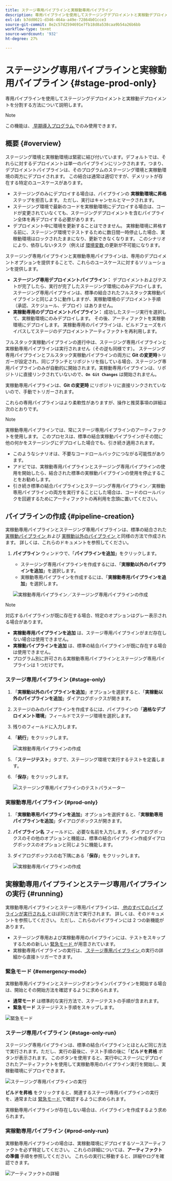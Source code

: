 ```yaml
---
title: ステージ専用パイプラインと実稼動専用パイプライン
description: 専用パイプラインを使用してステージングデプロイメントと実稼動デプロイメントを分割する方法について説明します。
exl-id: b7dd0021-d346-464a-a49e-72864b01cce3
source-git-commit: 8e2c57d2594691e7fb18d8a538caa9b54a26b6bb
workflow-type: tm+mt
source-wordcount: '932'
ht-degree: 27%

---
```


# ステージング専用パイプラインと実稼動用パイプライン {#stage-prod-only}

専用パイプラインを使用してステージングデプロイメントと実稼動デプロイメントを分割する方法について説明します。

>[!NOTE]
>
>この機能は、[ 早期導入プログラム ](/help/release-notes/current.md#early-adoption) でのみ使用できます。

## 概要 {#overview}

ステージング環境と実稼動環境は緊密に結び付いています。デフォルトでは、それらに対するデプロイメントは単一のパイプラインにリンクされます。つまり、デプロイメントパイプラインは、そのプログラムのステージング環境と実稼動環境の両方にデプロイされます。 この結合は通常は適切ですが、デメリットが存在する特定のユースケースがあります。

* ステージングのみにデプロイする場合は、パイプラインの **実稼動環境に昇格** ステップを拒否します。 ただし、実行はキャンセルとマークされます。
* ステージング環境で最新のコードを実稼動環境にデプロイする場合は、コードが変更されていなくても、ステージングデプロイメントを含むパイプライン全体を再デプロイする必要があります。
* デプロイメント中に環境を更新することはできません。 実稼動環境に昇格する前に、ステージング環境でテストするために数日間一時停止した場合、実稼動環境はロックされたままになり、更新できなくなります。 このシナリオにより、依存しないタスク（例えば [ 環境変数 ](/help/getting-started/build-environment.md#environment-variables) の更新が不可能になります。

ステージング専用パイプラインと実稼動専用パイプラインは、専用のデプロイメントオプションを提供することで、これらのユースケースに対するソリューションを提供します。

* **ステージング専用デプロイメントパイプライン：** デプロイメントおよびテストが完了したら、実行が完了したステージング環境にのみデプロイします。 ステージング専用パイプラインは、標準の結合されたフルスタック実稼動パイプラインと同じように動作しますが、実稼動環境のデプロイメント手順（承認、スケジュール、デプロイ）はありません。
* **実稼動専用のデプロイメントパイプライン：** 成功したステージ実行を選択して、実稼動環境にのみデプロイします。 その後、アーティファクトを実稼動環境にデプロイします。 実稼動専用のパイプラインは、ビルドフェーズをバイパスしてステージのデプロイメントアーティファクトを再利用します。

フルスタック実稼動パイプラインの進行中は、ステージング専用パイプラインと実稼動専用パイプラインは実行されません（その逆も同様です）。 ステージング専用パイプラインとフルスタック実稼動パイプラインの両方に **Git の変更時**&#x200B;トリガーが設定され、同じブランチとリポジトリを指している場合、ステージング専用パイプラインのみが自動的に開始されます。実稼動専用パイプラインは、リポジトリに直接リンクされていないので、**`On Git Changes`** は開始されません。

実稼動専用パイプラインは、**Git の変更時** にリポジトリに直接リンクされていないので、手動でトリガーされます。

これらの専用パイプラインはより柔軟性がありますが、操作と推奨事項の詳細は次のとおりです。

>[!NOTE]
>
>実稼動専用パイプラインでは、常にステージ専用パイプラインのアーティファクトを使用します。 このプロセスは、標準の結合実稼動パイプラインがその間に他の何かをステージングにデプロイした場合でも、引き続き適用されます。
>
>* このようなシナリオは、不要なコードロールバックにつながる可能性があります。
>* アドビでは、実稼動専用パイプラインとステージング専用パイプラインの使用を開始したら、結合された標準の実稼動パイプラインの使用を停止することをお勧めします。
>* 引き続き標準の結合パイプラインとステージング専用パイプライン／実稼動専用パイプラインの両方を実行することにした場合は、コードのロールバックを回避するためにアーティファクトの再利用を念頭に置いてください。

## パイプラインの作成 {#pipeline-creation}

実稼動専用パイプラインとステージング専用パイプラインは、標準の結合された [ 実稼動パイプライン ](/help/using/production-pipelines.md) および [ 実稼動以外のパイプライン ](/help/using/non-production-pipelines.md) と同様の方法で作成されます。 詳しくは、これらのドキュメントを参照してください。

1. **パイプライン** ウィンドウで、「**パイプラインを追加**」をクリックします。

   * ステージング専用パイプラインを作成するには、「**実稼動以外のパイプラインを追加**」を選択します。
   * 実稼動専用パイプラインを作成するには、「**実稼動専用パイプラインを追加**」を選択します。

   ![実稼動専用パイプライン／ステージング専用パイプラインの作成](/help/assets/configure-pipelines/prod-stage-pipelines.png)

>[!NOTE]
>
>対応するパイプラインが既に存在する場合、特定のオプションはグレー表示される場合があります。
>
>* **実稼動専用パイプラインを追加** は、ステージ専用パイプラインがまだ存在しない場合は使用できません。
>* **実稼動パイプラインを追加** は、標準の結合パイプラインが既に存在する場合は使用できません。
>* プログラム別に許可される実稼動専用パイプラインとステージング専用パイプラインは 1 つだけです。

### ステージ専用パイプライン {#stage-only}

1. 「**実稼動以外のパイプラインを追加**」オプションを選択すると、「**実稼動以外のパイプラインを追加**」ダイアログボックスが開きます。
1. ステージのみのパイプラインを作成するには、パイプラインの「**適格なデプロイメント環境**」フィールドでステージ環境を選択します。
1. 残りのフィールドに入力します。
1. 「**続行**」をクリックします。

   ![実稼動専用パイプラインの作成](/help/assets/configure-pipelines/stage-only.png)

1. 「**ステージテスト**」タブで、ステージング環境で実行するテストを定義します。
1. 「**保存**」をクリックします。

   ![ステージング専用パイプラインのテストパラメーター](/help/assets/configure-pipelines/stage-only-test.png)

### 実稼動専用パイプライン {#prod-only}

1. 「**実稼動専用パイプラインを追加**」オプションを選択すると、「**実稼動専用パイプラインを追加**」ダイアログボックスが開きます。
1. **パイプライン名** フィールドに、必要な名前を入力します。 ダイアログボックスのその他のオプションと機能は、標準の結合パイプライン作成ダイアログボックスのオプションと同じように機能します。
1. ダイアログボックスの右下隅にある「**保存**」をクリックします。

   ![実稼動専用パイプラインの作成](/help/assets/configure-pipelines/prod-only-pipeline.png)

## 実稼動専用パイプラインとステージ専用パイプラインの実行 {#running}

実稼動専用パイプラインとステージ専用パイプラインは、[ 他のすべてのパイプラインが実行される ](/help/using/managing-pipelines.md#running-pipelines) とほぼ同じ方法で実行されます。 詳しくは、そのドキュメントを参照してください。 ただし、これらのパイプラインには 2 つの新機能があります。

* ステージング専用および実稼動専用のパイプラインには、テストをスキップするための新しい [ 緊急モード ](#emergency-mode) が用意されています。
* 実稼動専用パイプラインの実行は、[ ステージ専用パイプライン ](#stage-only-run) の実行の詳細から直接トリガーできます。

### 緊急モード {#emergency-mode}

実稼動専用パイプラインとステージングオンラインパイプラインを開始する場合は、開始とその開始方法を確認するように求められます。

* **通常モード** は標準的な実行方法で、ステージテストの手順が含まれます。
* **緊急モード** ステージテスト手順をスキップします。

![ 緊急モード ](/help/assets/configure-pipelines/emergency-mode.png)

### ステージ専用パイプライン {#stage-only-run}

ステージング専用パイプラインは、標準の結合パイプラインとほとんど同じ方法で実行されます。ただし、実行の最後に、テスト手順の後に「**ビルドを昇格** ボタンが表示されます。 このボタンを使用すると、実行中にステージにデプロイされたアーティファクトを使用して実稼動専用のパイプライン実行を開始し、実稼動環境にデプロイできます。

![ステージング専用パイプラインの実行](/help/assets/configure-pipelines/stage-only-pipeline-run.png)

**ビルドを昇格** をクリックすると、関連するステージ専用パイプラインの実行を、通常または [ 緊急モード ](#emergency-mode) で確認するように求められます。

実稼動専用パイプラインが存在しない場合は、パイプラインを作成するよう求められます。

### 実稼動専用パイプライン {#prod-only-run}

実稼動専用パイプラインの場合は、実稼動環境にデプロイするソースアーティファクトを必ず特定してください。 これらの詳細については、**アーティファクトの準備** 手順を参照してください。 これらの実行に移動すると、詳細やログを確認できます。

![アーティファクトの詳細](/help/assets/configure-pipelines/prod-only-pipeline-run.png)
